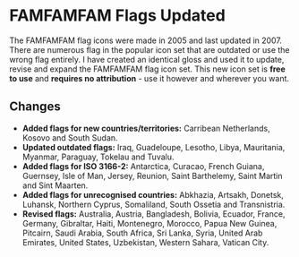 # FAMFAMFAM Flags Updated

The FAMFAMFAM flag icons were made in 2005 and last updated in 2007. There are numerous flag in the popular icon set that are outdated or use the wrong flag entirely. I have created an identical gloss and used it to update, revise and expand the FAMFAMFAM flag icon set. This new icon set is **free to use** and **requires no attribution** - use it however and wherever you want.

## Changes

- **Added flags for new countries/territories:** Carribean Netherlands, Kosovo and South Sudan.
- **Updated outdated flags:** Iraq, Guadeloupe, Lesotho, Libya, Mauritania, Myanmar, Paraguay, Tokelau and Tuvalu.
- **Added flags for ISO 3166-2:** Antarctica, Curacao, French Guiana, Guernsey, Isle of Man, Jersey, Reunion, Saint Barthelemy, Saint Martin and Sint Maarten.
- **Added flags for unrecognised countries:** Abkhazia, Artsakh, Donetsk, Luhansk, Northern Cyprus, Somaliland, South Ossetia and Transnistria.
- **Revised flags:** Australia, Austria, Bangladesh, Bolivia, Ecuador, France, Germany, Gibraltar, Haiti, Montenegro, Morocco, Papua New Guinea, Pitcairn, Saudi Arabia, South Africa, Sri Lanka, Syria, United Arab Emirates, United States, Uzbekistan, Western Sahara, Vatican City.
